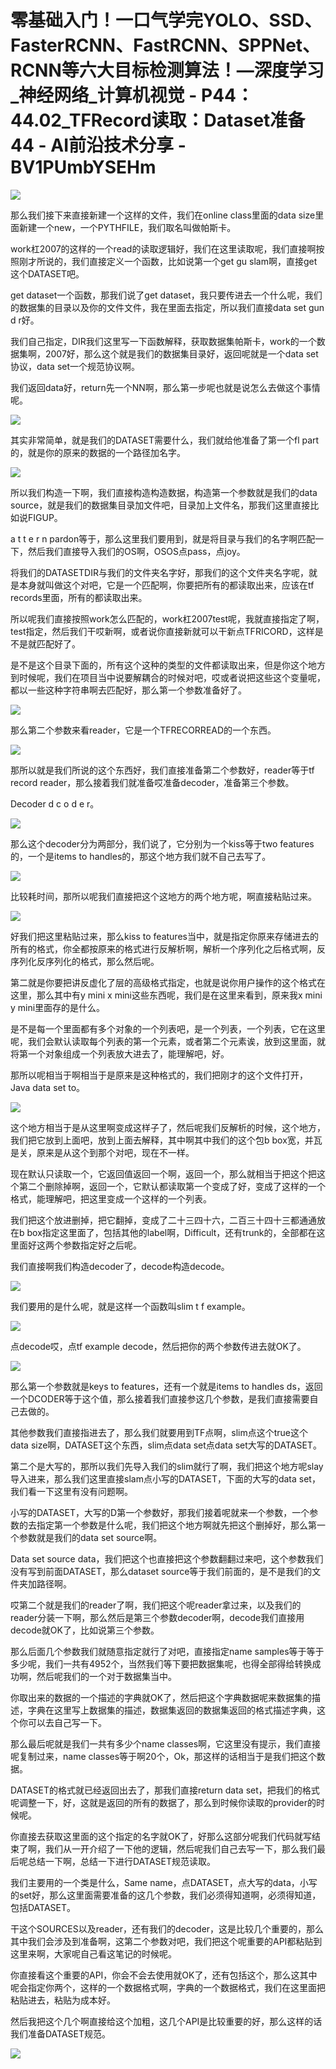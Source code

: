 # 零基础入门！一口气学完YOLO、SSD、FasterRCNN、FastRCNN、SPPNet、RCNN等六大目标检测算法！—深度学习_神经网络_计算机视觉 - P44：44.02_TFRecord读取：Dataset准备44 - AI前沿技术分享 - BV1PUmbYSEHm

![](img/7376838b6fac37f89f79dbaaedb141ba_0.png)

那么我们接下来直接新建一个这样的文件，我们在online class里面的data size里面新建一个new，一个PYTHFILE，我们取名叫做帕斯卡。

work杠2007的这样的一个read的读取逻辑好，我们在这里读取呢，我们直接啊按照刚才所说的，我们直接定义一个函数，比如说第一个get gu slam啊，直接get这个DATASET吧。

get dataset一个函数，那我们说了get dataset，我只要传进去一个什么呢，我们的数据集的目录以及你的文件文件，我在里面去指定，所以我们直接data set gun d r好。

我们自己指定，DIR我们这里写一下函数解释，获取数据集帕斯卡，work的一个数据集啊，2007好，那么这个就是我们的数据集目录好，返回呢就是一个data set协议，data set一个规范协议啊。

我们返回data好，return先一个NN啊，那么第一步呢也就是说怎么去做这个事情呢。

![](img/7376838b6fac37f89f79dbaaedb141ba_2.png)

其实非常简单，就是我们的DATASET需要什么，我们就给他准备了第一个fl part的，就是你的原来的数据的一个路径加名字。



![](img/7376838b6fac37f89f79dbaaedb141ba_4.png)

所以我们构造一下啊，我们直接构造构造数据，构造第一个参数就是我们的data source，就是我们的数据集目录加文件吧，目录加上文件名，那我们这里直接比如说FIGUP。

a t t e r n pardon等于，那么这里我们要用到，就是将目录与我们的名字啊匹配一下，然后我们直接导入我们的OS啊，OSOS点pass，点joy。

将我们的DATASETDIR与我们的文件夹名字好，那我们的这个文件夹名字呢，就是本身就叫做这个对吧，它是一个匹配啊，你要把所有的都读取出来，应该在tf records里面，所有的都读取出来。

所以呢我们直接按照work怎么匹配的，work杠2007test呢，我就直接指定了啊，test指定，然后我们干哎新啊，或者说你直接新就可以干新点TFRICORD，这样是不是就匹配好了。

是不是这个目录下面的，所有这个这种的类型的文件都读取出来，但是你这个地方到时候呢，我们在项目当中说要解耦合的时候对吧，哎或者说把这些这个变量呢，都以一些这种字符串啊去匹配好，那么第一个参数准备好了。



![](img/7376838b6fac37f89f79dbaaedb141ba_6.png)

那么第二个参数来看reader，它是一个TFRECORREAD的一个东西。

![](img/7376838b6fac37f89f79dbaaedb141ba_8.png)

那所以就是我们所说的这个东西好，我们直接准备第二个参数好，reader等于tf record reader，那么接着我们就准备哎准备decoder，准备第三个参数。

Decoder d c o d e r。

![](img/7376838b6fac37f89f79dbaaedb141ba_10.png)

那么这个decoder分为两部分，我们说了，它分别为一个kiss等于two features的，一个是items to handles的，那这个地方我们就不自己去写了。



![](img/7376838b6fac37f89f79dbaaedb141ba_12.png)

比较耗时间，那所以呢我们直接把这个这地方的两个地方呢，啊直接粘贴过来。

![](img/7376838b6fac37f89f79dbaaedb141ba_14.png)

好我们把这里粘贴过来，那么kiss to features当中，就是指定你原来存储进去的所有的格式，你全都按原来的格式进行反解析啊，解析一个序列化之后格式啊，反序列化反序列化的格式，那么然后呢。

第二就是你要把讲反虚化了层的高级格式指定，也就是说你用户操作的这个格式在这里，那么其中有y mini x mini这些东西呢，我们是在这里来看到，原来我x mini y mini里面存的是什么。

是不是每一个里面都有多个对象的一个列表吧，是一个列表，一个列表，它在这里呢，我们会默认读取每个列表的第一个元素，或者第二个元素诶，放到这里面，就将第一个对象组成一个列表放大进去了，能理解吧，好。

那所以呢相当于啊相当于是原来是这种格式的，我们把刚才的这个文件打开，Java data set to。



![](img/7376838b6fac37f89f79dbaaedb141ba_16.png)

这个地方相当于是从这里啊变成这样子了，然后呢我们反解析的时候，这个地方，我们把它放到上面吧，放到上面去解释，其中啊其中我们的这个包b box宽，并瓦是关，原来是从这个到那个对吧，现在不一样。

现在默认只读取一个，它返回值返回一个啊，返回一个，那么就相当于把这个把这个第二个删除掉啊，返回一个，它默认都读取第一个变成了好，变成了这样的一个格式，能理解吧，把这里变成一个这样的一个列表。

我们把这个放进删掉，把它翻掉，变成了二十三四十六，二百三十四十三都通通放在b box指定这里面了，包括其他的label啊，Difficult，还有trunk的，全部都在这里面好这两个参数指定好之后呢。

我们直接啊我们构造decoder了，decode构造decode。

![](img/7376838b6fac37f89f79dbaaedb141ba_18.png)

我们要用的是什么呢，就是这样一个函数叫slim t f example。

![](img/7376838b6fac37f89f79dbaaedb141ba_20.png)

点decode哎，点tf example decode，然后把你的两个参数传进去就OK了。

![](img/7376838b6fac37f89f79dbaaedb141ba_22.png)

那么第一个参数就是keys to features，还有一个就是items to handles ds，返回一个DCODER等于这个值，那么接着我们直接参这几个参数，是我们直接需要自己去做的。

其他参数我们直接指进去了，那么我们就要用到TF点啊，slim点这个true这个data size啊，DATASET这个东西，slim点data set点data set大写的DATASET。

第二个是大写的，那所以我们先导入我们的slim就行了啊，我们把这个地方呢slay导入进来，那么我们这里直接slam点小写的DATASET，下面的大写的data set，我们看一下这里有没有问题啊。

小写的DATASET，大写的D第一个参数好，那我们接着呢就来一个参数，一个参数的去指定第一个参数是什么呢，我们把这个地方啊就先把这个删掉好，那么第一个参数就是我们的data set source啊。

Data set source data，我们把这个也直接把这个参数翻翻过来吧，这个参数我们没有写到前面DATASET，那么dataset source等于我们前面的，是不是我们的文件夹加路径啊。

哎第二个就是我们的reader了啊，我们把这个呢reader拿过来，以及我们的reader分装一下啊，那么然后是第三个参数decoder啊，decode我们直接用decode就OK了，比如说第三个参数。

那么后面几个参数我们就随意指定就行了对吧，直接指定name samples等于等于多少呢，我们一共有4952个，当然我们等下要把数据集呢，也得全部得给转换成功啊，然后呢我们的一个对于数据集当中。

你取出来的数据的一个描述的字典就OK了，然后把这个字典数据呢来数据集的描述，字典在这里写上数据集的描述，数据集返回的数据集返回的格式描述字典，这个你可以去自己写一下。

那么最后呢就是我们一共有多少个name classes啊，它这里没有提示，我们直接呢复制过来，name classes等于啊20个，Ok，那这样的话相当于是我们把这个数据。

DATASET的格式就已经返回出去了，那我们直接return data set，把我们的格式呢调整一下，好，这就是返回的所有的数据了，那么到时候你读取的provider的时候呢。

你直接去获取这里面的这个指定的名字就OK了，好那么这部分呢我们代码就写结束了啊，我们从一开介绍了一下他的逻辑，然后呢我们自己去写一下，那么我们最后呢总结一下啊，总结一下进行DATASET规范读取。

我们主要用的一个类是什么，Same name，点DATASET，点大写的data，小写的set好，那么这里面需要准备的这几个参数，我们必须得知道啊，必须得知道，包括DATASET。

干这个SOURCES以及reader，还有我们的decoder，这是比较几个重要的，那么其中我们会涉及到准备啊，这第二个参数对吧，我们把这个呢重要的API都粘贴到这里来啊，大家呢自己看这笔记的时候呢。

你直接看这个重要的API，你会不会去使用就OK了，还有包括这个，那么这其中呢会指定你两个，这样的一个数据格式啊，字典的一个数据格式，我们在这里面把粘贴进去，粘贴为成本好。

然后我把这个几个啊直接给这个加粗，这几个API是比较重要的好，那么这样的话我们准备DATASET规范。



![](img/7376838b6fac37f89f79dbaaedb141ba_24.png)